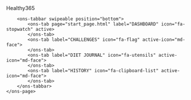 <!DOCTYPE html>
<html>

<head>
    <link rel="stylesheet" href="styles.css">
    <link rel="stylesheet" href="lib/onsen/css/onsenui.css">
    <link rel="stylesheet" href="lib/onsen/css/onsen-css-components.min.css">
    <script src="https://ajax.googleapis.com/ajax/libs/jquery/3.4.1/jquery.min.js"></script>
    <script src="lib/onsen/js/onsenui.min.js"></script>
    <script src="logging.js"></script>
    <script src="scripts.js"></script>

</head>

<body>

<ons-navigator swipeable id="myNavigator">
    <ons-page id="catalogue-page">
        <ons-toolbar>
            <div class="left">
                <!--ons-toolbar-button>
                    <ons-icon icon="fa-long-arrow-alt-left"></ons-icon>
                </ons-toolbar-button-->
            </div>
            <div class="center">Healthy365</div>
            <div class="right">
                <ons-toolbar-button>
                    <ons-icon icon="ion-ios-paperplane-outline"></ons-icon>
                </ons-toolbar-button>
            </div>
        </ons-toolbar>



        <ons-tabbar swipeable position="bottom">
            <ons-tab page="start_page.html" label="DASHBOARD" icon="fa-stopwatch" active>
            </ons-tab>
            <ons-tab label="CHALLENGES" icon="fa-flag" active-icon="md-face">
            </ons-tab>
            <ons-tab label="DIET JOURNAL" icon="fa-utensils" active-icon="md-face">
            </ons-tab>
            <ons-tab label="HISTORY" icon="fa-clipboard-list" active-icon="md-face">
            </ons-tab>
        </ons-tabbar>
    </ons-page>
</ons-navigator>

<template id="start_page.html">
    <ons-page id="STARTPAGE">
        <div class="center objectives_text"></div>

        <div style="text-align: center; margin-top: 20%;">
            <h1 style="text-align: center;">
                Press Start to Begin Trial
            </h1>
            <p hidden>
                <ons-input id="workerid" modifier="underbar" placeholder="Enter WorkerID" float></ons-input>
            </p>
        </div>
        <p style="margin-top: 30px;">
            <ons-button modifier="large" onclick="startPressed()">Start</ons-button>
        </p>
    </ons-page>

</template>

<template id="rewards.html">
    <ons-page id="REWARDS">

        <ons-toolbar>
            <div class="left">
                <ons-back-button></ons-back-button>
            </div>
            <div class="center">REWARDS</div>
            <div class="right">
                <ons-toolbar-button>
                    <ons-icon icon="ion-ios-paperplane-outline"></ons-icon>
                </ons-toolbar-button>
            </div>
        </ons-toolbar>
        <div class="center objectives_text"></div>

        <div id="categories"></div>
        <div id="rewards"></div>

    </ons-page>
</template>

<template id="redeem_voucher.html">
    <ons-page id="REDEEM_VOUCHER">

        <ons-toolbar>
            <div class="left">
                <ons-back-button></ons-back-button>
            </div>
            <div class="center">REDEEM VOUCHER</div>
            <div class="right">
                <ons-toolbar-button>
                    <ons-icon icon="ion-ios-paperplane-outline"></ons-icon>
                </ons-toolbar-button>
            </div>
        </ons-toolbar>



        <ons-card class="redeem">
            <div class="center objectives_text"></div>
            <br />
            <div class="title" id="vouchertitle"></div>
            <br />
            <div class="content">
                <div class="redeem_content" style="font-weight: bold"><span id="denomination"></span> eVoucher</div>
                <div class="redeem_content"><span id="multiple"></span> healthpoints</div>
                <br />
                <div class="denomination_selector">Select voucher denomination:</div>
                <div class="denomination_selector" id="denominations"></div>
                <br />
                <ons-row>
                    <ons-col class="redeem_content">Healthpoints</ons-col>
                    <ons-col class="redeem_content">Quantity</ons-col>
                </ons-row>
                <br />
                <ons-row>
                    <ons-col class="redeem_content" id="healthpoints"></ons-col>
                    <ons-col class="redeem_content">
                        <ons-row>
                            <ons-col>
                                <ons-icon icon="ion-ios-remove-circle-outline" size="lg" id="remove_quantity">
                                </ons-icon>
                            </ons-col>
                            <ons-col id="quantity"></ons-col>
                            <ons-col>
                                <ons-icon icon="ion-ios-add-circle-outline" size="lg" id="add_quantity"></ons-icon>
                            </ons-col>
                        </ons-row>
                    </ons-col>
                </ons-row>
                <br />
                <ons-list>
                    <ons-list-header>Reward Information</ons-list-header>
                    <ons-list-item>Please brighten your screen display before using the eVoucher</ons-list-item>
                    <ons-list-item>Accepted at all outlets except Causeway Point</ons-list-item>
                </ons-list>
            </div>
        </ons-card>

        <ons-bottom-toolbar>
            <ons-button class="redeem_button" modifier="large--quiet" onclick="onRedeemPressed(true)">Redeem
            </ons-button>
        </ons-bottom-toolbar>


    </ons-page>
</template>

<template id="redeem_points.html">
    <ons-page id="REDEEM_POINTS">
        <div class="center objectives_text"></div>
        <ons-toolbar>
            <div class="left">
                <ons-back-button></ons-back-button>
            </div>
            <div class="center">REDEEM POINTS</div>
            <div class="right">
                <ons-toolbar-button>
                    <ons-icon icon="ion-ios-paperplane-outline"></ons-icon>
                </ons-toolbar-button>
            </div>
        </ons-toolbar>

        <ons-card class="redeem">
            <br />
            <div class="title" id="vouchertitle"><span class="outlet"></span></div>
            <br />
            <div class="content">
                <div class="redeem_content" style="font-weight: bold">150 Healthpoint = 1 <span
                        class="outlet"></span> Point</div>
                <div class="redeem_content">subjected to Terms and Conditions</div>
                <br />
                <p>
                    Slide to select no. of Healthpoints for redemption<br />
                    <span id="healthpoints"></span> Healthpoint(s) | <span id="quantity"></span> <span
                        class="outlet"></span> Point(s)<br />
                    <ons-range id="points_slider" style="width: 100%" min="0" max="100" step="1" value="0">
                    </ons-range>
                </p>
                <br />
                <p>
                    Enter CARD ID<br />
                    <ons-input id="card_id" class="redeem_content" name="card_id" modifier="underbar"></ons-input>
                </p>
            </div>
        </ons-card>

        <ons-bottom-toolbar>
            <ons-button class="redeem_button" modifier="large--quiet" onclick="onRedeemPressed(false)">Redeem
            </ons-button>
        </ons-bottom-toolbar>


    </ons-page>
</template>

<template id="cart.html">
    <ons-page id="CART">
        <ons-toolbar>
            <div class="left">
                <ons-back-button id="cart_back_button"></ons-back-button>
            </div>
            <div class="center">YOUR CART</div>
            <div class="right">
                <ons-toolbar-button>
                    <ons-icon icon="ion-ios-paperplane-outline"></ons-icon>
                </ons-toolbar-button>
            </div>
        </ons-toolbar>

        <ons-list>
            <ons-list-header>Vouchers Selected</ons-list-header>
            <div id="cart_items">
            </div>
        </ons-list>

    </ons-page>

</template>

<template id="correct_end.html">
    <ons-page id="CORRECT_END">

        <div style="text-align: center; margin-top: 20%; margin-left: 8px; margin-right: 8px">
            <h2 style="text-align: center;">
                You've successfully completed the task, thank you!
                Enter this password in the survey:
            </h2>
            <h1 class="veri_code" id="verification_code">
                HY63F8
            </h1>
        </div>
        <p style="text-align: center; margin-top: 30px; margin-left: 8px; margin-right: 8px">
            Make sure you copy/remember the verification code and enter it in the survey!
        </p>
    </ons-page>

</template>

</body>

</html>